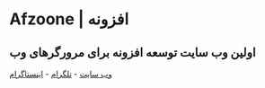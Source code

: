 # Afzoone | افزونه

## اولین وب سایت توسعه افزونه برای مرورگرهای وب

[وب سایت](https://afzoone.dev) - 
[تلگرام](https://t.me/afzoone_dev) - 
[اینستاگرام](https://www.instagram.com/afzoone.dev)
